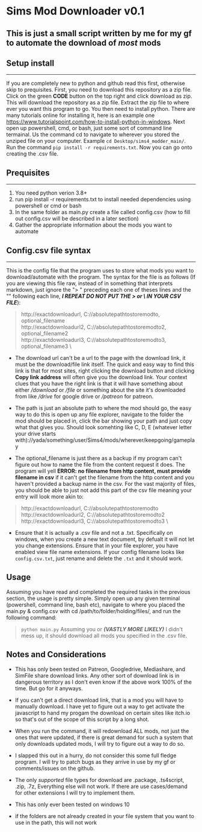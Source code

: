 # Sims Mod Downloader v0.1
## This is just a small script written by me for my gf to automate the download of *most* mods

## Setup install
---
If you are completely new to python and github read this first, otherwise skip to prequisites. First, you need to download this repository as a zip file. Click on the green **CODE** button on the top right and click download as zip. This will download the repository as a zip file. Extract the zip file to where ever you want this program to go.
You then need to install python. There are many tutorials online for installing it, here is an example one https://www.tutorialspoint.com/how-to-install-python-in-windows. Next open up powershell, cmd, or bash, just some sort of command line termainal. Us the command cd to navigate to wherever you stored the unziped file on your computer. Example `cd Desktop/sims4_modder_main/`. Run the command `pip install -r requirements.txt`. Now you can go onto creating the .csv file.

## Prequisites
---
1. You need python verion 3.8+
2. run pip install -r requirements.txt to install needed dependencies using powershell or cmd or bash
3. In the same folder as main.py create a file called config.csv (how to fill out config.csv will be described in a later section)
4. Gather the appropriate information about the mods you want to automate

## Config.csv file syntax
---
This is the config file that the program uses to store what mods you want to download/automate with the program. The syntax for the file is as follows (If you are viewing this file raw, instead of in something that interprets markdown, just ignore the "> " preceding each one of theses lines and the "\" following each line, ***I REPEAT DO NOT PUT THE > or \ IN YOUR CSV FILE***):
> http://exactdownloadurl, C://absolutepathtostoremodto, optional_filename \
> http://exactdownloadurl2, C://absolutepathtostoremodto2, optional_filename2 \
> http://exactdownloadurl3, C://absolutepathtostoremodto3, optional_filename3 \

- The download url can't be a url to the page with the download link, it must be the download/file link itself. The quick and easy way to find this link is that for most sites, right clicking the download button and clicking **Copy link address** will often give you the download link. Your context clues that you have the right link is that it will have something about either */download* or */file* or something about the site it's downloaded from like */drive* for google drive or */patreon* for patreon.

- The path is just an absolute path to where the mod should go, the easy way to do this is open up any file explorer, navigate to the folder the mod should be placed in, click the bar showing your path and just copy what that gives you. Should look somehting like C, D, E (whatever letter your drive starts with)://yada/something/user/Sims4/mods/wherever/keepgoing/gameplay

- The optional_filename is just there as a backup if my program can't figure out how to name the file from the content request it does. The program will yell **ERROR: no filename from http content, must provide filename in csv** if it can't get the filename from the http content and you haven't provided a backup name in the csv. For the vast majority of files, you should be able to just not add this part of the csv file meaning your entry will look more akin to:
> http://exactdownloadurl, C://absolutepathtostoremodto \
> http://exactdownloadurl2, C://absolutepathtostoremodto2 \
> http://exactdownloadurl3, C://absolutepathtostoremodto3 \

- Ensure that it is actually a .csv file and not a .txt. Specifically on windows, when you create a new text document, by defualt it will not let you change extensions. Ensure that in your file explorer, you have enabled view file name extensions. If your config filename looks like `config.csv.txt`, just rename and delete the `.txt` and it should work.

## Usage
Assuming you have read and completed the required tasks in the previous section, the usage is pretty simple. Simply open up any given terminal (powershell, command line, bash etc), navigate to where you placed the main.py & config.csv with cd /path/to/folder/holding/files/, and run the following command:
> `python main.py`
Assuming you or ***(VASTLY MORE LIKELY)*** I didn't mess up, it should download all mods you specified in the .csv file.

## Notes and Considerations
- This has only been tested on Patreon, Googledrive, Mediashare, and SimFile share download links. Any other sort of download link is in dangerous territory as I don't even know if the above work 100% of the time. But go for it anyways.

- If you can't get a direct download link, that is a mod you will have to manually download. I have yet to figure out a way to get activate the javascript to hand my progam the download on certain sites like itch.io so that's out of the scope of this script by a long shot.

- When you run the command, it will redownload ALL mods, not just the ones that were updated, if there is great demand for such a system that only downloads updated mods, I will try to figure out a way to do so.

- I slapped this out in a hurry, do not consider this some full fledge program. I will try to patch bugs as they arrive in use by my gf or comments/issues on the github.

- The only *supported* file types for download are .package, .ts4script, .zip, .7z, Everything else will not work. If there are use cases/demand for other extensions I will try to implement them.

- This has only ever been tested on windows 10

- if the folders are not already created in your file system that you want to use in the path, this will not work